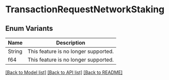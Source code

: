 # TransactionRequestNetworkStaking

## Enum Variants

| Name | Description |
|---- | -----|
| String | This feature is no longer supported. |
| f64 | This feature is no longer supported. |

[[Back to Model list]](../README.md#documentation-for-models) [[Back to API list]](../README.md#documentation-for-api-endpoints) [[Back to README]](../README.md)


